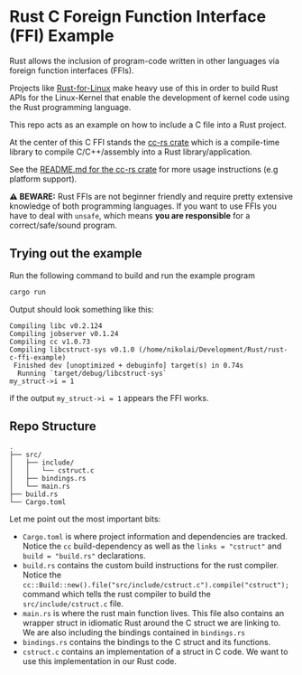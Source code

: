 # Rust C Foreign Function Interface (FFI) Example

Rust allows the inclusion of program-code written in other languages via foreign function interfaces (FFIs).

Projects like [Rust-for-Linux](https://github.com/Rust-for-Linux) make heavy use of this in order to build Rust APIs for the Linux-Kernel that enable the development of kernel code using the Rust programming language.

This repo acts as an example on how to include a C file into a Rust project.

At the center of this C FFI stands the [cc-rs crate](https://crates.io/crates/cc) which is a compile-time library to compile C/C++/assembly into a Rust library/application.

See the [README.md for the cc-rs crate](https://github.com/rust-lang/cc-rs/blob/main/README.md) for more usage instructions (e.g platform support).

**⚠ BEWARE:** Rust FFIs are not beginner friendly and require pretty extensive knowledge of both programming languages. If you want to use FFIs you have to deal with `unsafe`, which means **you are responsible** for a correct/safe/sound program.

## Trying out the example

Run the following command to build and run the example program

```bash
cargo run
```

Output should look something like this:

```stdout
Compiling libc v0.2.124
Compiling jobserver v0.1.24
Compiling cc v1.0.73
Compiling libcstruct-sys v0.1.0 (/home/nikolai/Development/Rust/rust-c-ffi-example)
 Finished dev [unoptimized + debuginfo] target(s) in 0.74s
  Running `target/debug/libcstruct-sys`
my_struct->i = 1
```

if the output `my_struct->i = 1` appears the FFI works.

## Repo Structure

```text
.
├── src/
│   ├── include/
│   │   └── cstruct.c
│   ├── bindings.rs
│   └── main.rs
├── build.rs
└── Cargo.toml
```

Let me point out the most important bits:

- `Cargo.toml` is where project information and dependencies are tracked. Notice the `cc` build-dependency as well as the `links = "cstruct"` and `build = "build.rs"` declarations.
- `build.rs` contains the custom build instructions for the rust compiler. Notice the `cc::Build::new().file("src/include/cstruct.c").compile("cstruct");` command which tells the rust compiler to build the `src/include/cstruct.c` file.
- `main.rs` is where the rust main function lives. This file also contains an wrapper struct in idiomatic Rust around the C struct we are linking to. We are also including the bindings contained in `bindings.rs`
- `bindings.rs` contains the bindings to the C struct and its functions.
- `cstruct.c` contains an implementation of a struct in C code. We want to use this implementation in our Rust code.